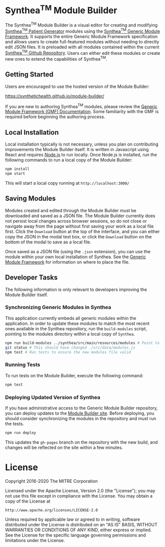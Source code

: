 # Synthea<sup>TM</sup> Module Builder

The Synthea<sup>TM</sup> Module Builder is a visual editor for creating and modifying  [Synthea<sup>TM</sup> Patient Generator](https://synthetichealth.github.io/module-builder) modules using the
[Synthea<sup>TM</sup> Generic Module Framework](https://github.com/synthetichealth/synthea/wiki/Generic-Module-Framework).
It supports the entire Generic Module Framework specification and allows users to create full-featured modules
without needing to directly edit JSON files.  It is preloaded with all modules contained within the current
[Synthea<sup>TM</sup> Github Repository](https://github.com/synthetichealth/synthea).  Users can either edit these modules
or create new ones to extend the capabilities of Synthea<sup>TM</sup>.
 
## Getting Started

Users are encouraged to use the hosted version of the Module Builder: 

https://synthetichealth.github.io/module-builder/

If you are new to authoring Synthea<sup>TM</sup> modules, please review the [Generic Module Framework (GMF) Documentation](https://github.com/synthetichealth/synthea/wiki/Generic-Module-Framework).
Some familiarity with the GMF is required before beginning the authoring process.

## Local Installation

Local installation typically is not necessary, unless you plan on contributing improvements the Module Builder itself.
It is written in Javascript using React and requires [Node.js](https://nodejs.org/) to run locally. Once Node.js is installed,
run the following commands to run a local copy of the Module Builder:

```sh
npm install
npm start
```

This will start a local copy running at `http://localhost:3000/`

## Saving Modules

Modules created and edited through the Module Builder must be downloaded and saved as a JSON file.
The Module Builder currently does not persist local changes across browser sessions, so do not close or navigate
away from the page without first saving your work as a local file first.  Click the `Download` button at the
top of the interface, and you can either copy the JSON in the modal text box, or click the `Download` button on the bottom
of the modal to save as a local file.

Once saved as a JSON file (using the `.json` extension), you can use the module within your own local installation of Synthea.
See the [Generic Module Framework](https://github.com/synthetichealth/synthea/wiki/Generic-Module-Framework#relevant-files-and-paths) for information on where to place the file.

## Developer Tasks

The following information is only relevant to developers improving the Module Builder itself.


### Synchronizing Generic Modules in Synthea

This application currently embeds all generic modules within the application.  In order to 
update these modules to match the most recent ones available in the Synthea repository,
run the `build-modules` script, pointing to the modules directory within a local copy of `Synthea`.

```sh
npm run build-modules ../synthea/src/main/resources/modules # Point to the modules directory of synthea
git status # This should have changed ./src/data/modules.js
npm test # Run tests to ensure the new modules file valid
```

### Running Tests

To run tests on the Module Builder, execute the following command: 

```sh
npm test
```

### Deploying Updated Version of Synthea

If you have administrative access to the Generic Module Builder repository, you can deploy updates to 
the [Module Builder site](https://synthetichealth.github.io/module-builder/).  Before deploying,
you should consider synchronizing the modules in the repository and must run the tests.

```sh
npm run deploy
```

This updates the `gh-pages` branch on the repository with the new build, and changes will be reflected on the
site within a few minutes.


# License

Copyright 2016-2020 The MITRE Corporation

Licensed under the Apache License, Version 2.0 (the "License");
you may not use this file except in compliance with the License.
You may obtain a copy of the License at

    http://www.apache.org/licenses/LICENSE-2.0

Unless required by applicable law or agreed to in writing, software
distributed under the License is distributed on an "AS IS" BASIS,
WITHOUT WARRANTIES OR CONDITIONS OF ANY KIND, either express or implied.
See the License for the specific language governing permissions and
limitations under the License.
